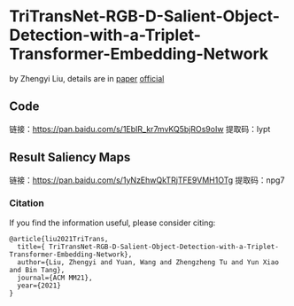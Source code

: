 # TriTransNet-RGB-D-Salient-Object-Detection-with-a-Triplet-Transformer-Embedding-Network

by Zhengyi Liu, details are in [paper](http://arxiv.org/abs/2108.03990)
[official](https://doi.org/10.1145/3474085.3475601)

## Code

链接：https://pan.baidu.com/s/1EbIR_kr7mvKQ5bjROs9oIw 
提取码：lypt 


##  Result Saliency Maps
链接：https://pan.baidu.com/s/1yNzEhwQkTRjTFE9VMH1OTg 
提取码：npg7 

### Citation

If you find the information useful, please consider citing:

```
@article{liu2021TriTrans,
  title={ TriTransNet-RGB-D-Salient-Object-Detection-with-a-Triplet-Transformer-Embedding-Network},
  author={Liu, Zhengyi and Yuan, Wang and Zhengzheng Tu and Yun Xiao and Bin Tang},
  journal={ACM MM21},
  year={2021}
}
```
